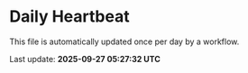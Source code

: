 # Daily Heartbeat
This file is automatically updated once per day by a workflow.

Last update: **2025-09-27 05:27:32 UTC**
